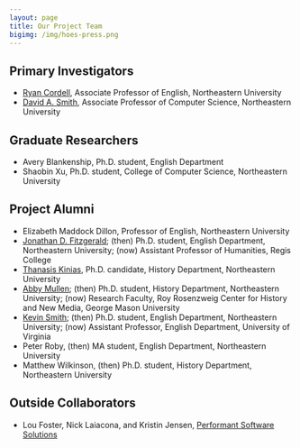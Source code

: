 ```yaml
---
layout: page
title: Our Project Team
bigimg: /img/hoes-press.png
---
```


## Primary Investigators

+ <a href="http://ryancordell.org" target="_blank">Ryan Cordell</a>, Associate Professor of English, Northeastern University
+ <a href="http://www.ccs.neu.edu/home/dasmith/" target="_blank">David A. Smith</a>, Associate Professor of Computer Science, Northeastern University


## Graduate Researchers

+ Avery Blankenship, Ph.D. student, English Department
+ Shaobin Xu, Ph.D. student, College of Computer Science, Northeastern University

## Project Alumni

+ Elizabeth Maddock Dillon, Professor of English, Northeastern University
+ <a href="http://www.jonathandfitzgerald.com" target="_blank">Jonathan D. Fitzgerald</a>; (then) Ph.D. student, English Department, Northeastern University; (now) Assistant Professor of Humanities, Regis College
+ <a href="http://dighist15.kinias.org/" target="_blank">Thanasis Kinias</a>, Ph.D. candidate, History Department, Northeastern University
+ <a href="http://abbymullen.org" target="_blank">Abby Mullen</a>; (then) Ph.D. student, History Department, Northeastern University; (now) Research Faculty, Roy Rosenzweig Center for History and New Media, George Mason University
+ <a href="http://kevingeraldsmith.com" target="_blank">Kevin Smith</a>; (then) Ph.D. student, English Department, Northeastern University; (now) Assistant Professor, English Department, University of Virginia
+ Peter Roby, (then) MA student, English Department, Northeastern University
+ Matthew Wilkinson, (then) Ph.D. student, History Department, Northeastern University

## Outside Collaborators

+ Lou Foster, Nick Laiacona, and Kristin Jensen, <a href="http://www.performantsoftware.com" target="_blank">Performant Software Solutions</a>